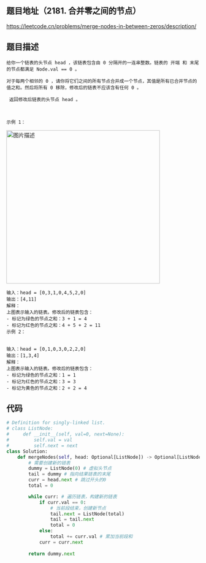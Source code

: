 ## 题目地址（2181. 合并零之间的节点）

https://leetcode.cn/problems/merge-nodes-in-between-zeros/description/

## 题目描述

```
给你一个链表的头节点 head ，该链表包含由 0 分隔开的一连串整数。链表的 开端 和 末尾 的节点都满足 Node.val == 0 。

对于每两个相邻的 0 ，请你将它们之间的所有节点合并成一个节点，其值是所有已合并节点的值之和。然后将所有 0 移除，修改后的链表不应该含有任何 0 。

 返回修改后链表的头节点 head 。

 

示例 1：
```

<p>
  <img src="https://assets.leetcode.com/uploads/2022/02/02/ex1-1.png" alt="图片描述" width="400">
</p>

```
输入：head = [0,3,1,0,4,5,2,0]
输出：[4,11]
解释：
上图表示输入的链表。修改后的链表包含：
- 标记为绿色的节点之和：3 + 1 = 4
- 标记为红色的节点之和：4 + 5 + 2 = 11
示例 2：


输入：head = [0,1,0,3,0,2,2,0]
输出：[1,3,4]
解释：
上图表示输入的链表。修改后的链表包含：
- 标记为绿色的节点之和：1 = 1
- 标记为红色的节点之和：3 = 3
- 标记为黄色的节点之和：2 + 2 = 4
```

## 代码

```python
# Definition for singly-linked list.
# class ListNode:
#     def __init__(self, val=0, next=None):
#         self.val = val
#         self.next = next
class Solution:
    def mergeNodes(self, head: Optional[ListNode]) -> Optional[ListNode]:
        # 需要创建新的链表
        dummy = ListNode(0) # 虚拟头节点
        tail = dummy # 指向结果链表的末尾
        curr = head.next # 跳过开头的0
        total = 0

        while curr: # 遍历链表，构建新的链表
            if curr.val == 0:
                # 当前段结束，创建新节点
                tail.next = ListNode(total)
                tail = tail.next
                total = 0
            else:
                total += curr.val # 累加当前段和
            curr = curr.next
        
        return dummy.next
```
